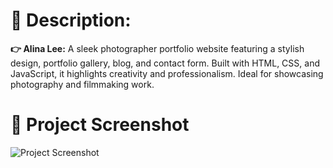 # 📃 Description:
**👉 Alina Lee:** A sleek photographer portfolio website featuring a stylish design, portfolio gallery, blog, and contact form. Built with HTML, CSS, and JavaScript, it highlights creativity and professionalism. Ideal for showcasing photography and filmmaking work.

# 📸 Project Screenshot

<img src="https://github.com/user-attachments/assets/52b56958-da51-436e-b1fe-f37da9f8f319" alt="Project Screenshot">
